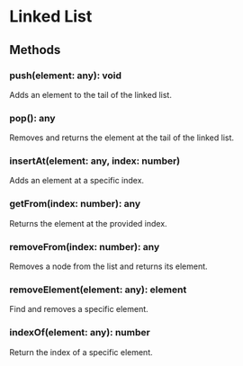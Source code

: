 # Linked List


## Methods

### push(element: any): void

Adds an element to the tail of the linked list.

### pop(): any

Removes and returns the element at the tail of the linked list.

### insertAt(element: any, index: number)

Adds an element at a specific index.

### getFrom(index: number): any

Returns the element at the provided index.

### removeFrom(index: number): any

Removes a node from the list and returns its element.

### removeElement(element: any): element

Find and removes a specific element.

### indexOf(element: any): number

Return the index of a specific element.